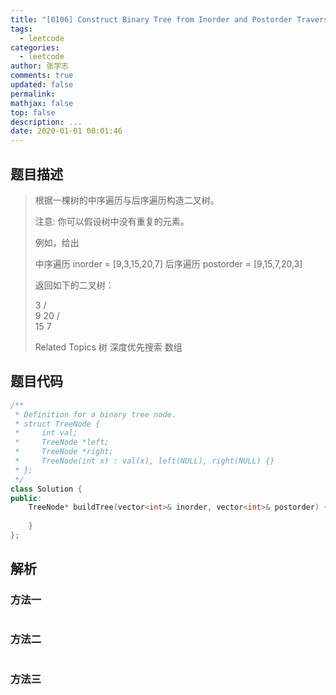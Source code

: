 ```yaml
---
title: "[0106] Construct Binary Tree from Inorder and Postorder Traversal"
tags:
  - leetcode
categories:
  - leetcode
author: 张学志
comments: true
updated: false
permalink:
mathjax: false
top: false
description: ...
date: 2020-01-01 00:01:46
---
```


## 题目描述

> 根据一棵树的中序遍历与后序遍历构造二叉树。 
> 
> 注意: 
> 你可以假设树中没有重复的元素。 
> 
> 例如，给出 
> 
> 中序遍历 inorder = [9,3,15,20,7]
> 后序遍历 postorder = [9,15,7,20,3] 
> 
> 返回如下的二叉树： 
> 
> 3
> / \
> 9  20
> /  \
> 15   7
> 
> Related Topics 树 深度优先搜索 数组

## 题目代码

```cpp
/**
 * Definition for a binary tree node.
 * struct TreeNode {
 *     int val;
 *     TreeNode *left;
 *     TreeNode *right;
 *     TreeNode(int x) : val(x), left(NULL), right(NULL) {}
 * };
 */
class Solution {
public:
    TreeNode* buildTree(vector<int>& inorder, vector<int>& postorder) {
        
    }
};
```

## 解析

### 方法一

```cpp

```

### 方法二

```cpp

```

### 方法三

```cpp

```

